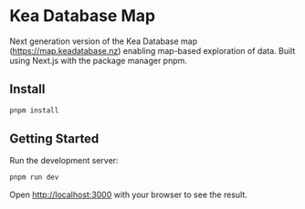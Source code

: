 # Kea Database Map

Next generation version of the Kea Database map (https://map.keadatabase.nz) enabling map-based exploration of data.
Built using Next.js with the package manager pnpm.

## Install

```bash
pnpm install
```

## Getting Started

Run the development server:

```bash
pnpm run dev
```

Open [http://localhost:3000](http://localhost:3000) with your browser to see the result.

